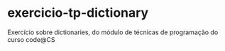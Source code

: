 # exercicio-tp-dictionary

Exercício sobre dictionaries, do módulo de técnicas de programação do curso code@CS

